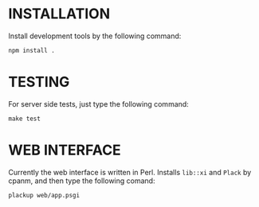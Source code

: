 INSTALLATION
=======================

Install development tools by the following command:

    npm install .

TESTING
=======================

For server side tests, just type the following command:

    make test

WEB INTERFACE
=======================

Currently the web interface is written in Perl.
Installs `lib::xi` and `Plack` by cpanm, and then type the following comand:

    plackup web/app.psgi


